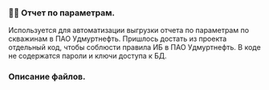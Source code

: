### :woman_technologist: Отчет по параметрам.
Используется для автоматизации выгрузки отчета по параметрам по скважинам в ПАО Удмуртнефть. 
Пришлось достать из проекта отдельный код, чтобы соблюсти правила ИБ в ПАО Удмуртнефть. В коде не содержатся пароли и ключи доступа к БД.
###  Описание файлов.
